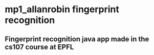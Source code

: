 # mp1_allanrobin fingerprint recognition 

## Fingerprint recognition java app made in the cs107 course at EPFL 
